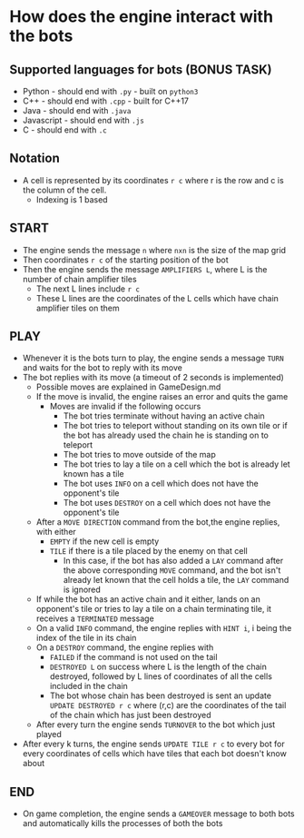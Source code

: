 # How does the engine interact with the bots

## Supported languages for bots (BONUS TASK)
- Python - should end with `.py` - built on `python3`
- C++ - should end with `.cpp` - built for C++17
- Java - should end with `.java`
- Javascript - should end with `.js`
- C - should end with `.c`


## Notation
-  A cell is represented by its coordinates `r c` where r is the row and c is the column of the cell. 
   - Indexing is 1 based
## START
- The engine sends the message `n` where `nxn` is the size of the map grid
- Then coordinates `r c` of the starting position of the bot
-  Then the engine sends the message `AMPLIFIERS L`, where L is the number of chain amplifier tiles
   -  The next L lines include `r c`
   -  These L lines are the coordinates of the L cells which have chain amplifier tiles on them
  
## PLAY
- Whenever it is the bots turn to play, the engine sends a message `TURN` and waits for the bot to reply with its move
- The bot replies with its move (a timeout of 2 seconds is implemented)
  - Possible moves are explained in GameDesign.md
  - If the move is invalid, the engine raises an error and quits the game
    - Moves are invalid if the following occurs
      - The bot tries terminate without having an active chain
      - The bot tries to teleport without standing on its own tile or if the bot has already used the chain he is standing on to teleport
      - The bot tries to move outside of the map
      - The bot tries to lay a tile on a cell which the bot is already let known has a tile 
      - The bot uses `INFO` on a cell which does not have the opponent's tile
      - The bot uses `DESTROY` on a cell which does not have the opponent's tile
  - After a `MOVE DIRECTION` command from the bot,the engine replies, with either
    - `EMPTY` if the new cell is empty
    - `TILE` if there is a tile placed by the enemy on that cell
      - In this case, if the bot has also added a `LAY` command after the above corresponding `MOVE` command, and the bot isn't already let known that the cell holds a tile, the `LAY` command is ignored
  - If while the bot has an active chain and it either, lands on an opponent's tile or tries to lay a tile on a chain terminating tile, it receives a `TERMINATED` message
  - On a valid `INFO` command, the engine replies with `HINT i`, i being the index of the tile in its chain
  - On a `DESTROY` command, the engine replies with
    - `FAILED` if the command is not used on the tail
    - `DESTROYED L` on success where L is the length of the chain destroyed, followed by L lines of coordinates of all the cells included in the chain
    - The bot whose chain has been destroyed is sent an update `UPDATE DESTROYED r c` where (r,c) are the coordinates of the tail of the chain which has just been destroyed
  - After every turn the engine sends `TURNOVER` to the bot which just played
- After every k turns, the engine sends `UPDATE TILE r c` to every bot for every coordinates of cells which have tiles that each bot doesn't know about

## END
- On game completion, the engine sends a `GAMEOVER` message to both bots and automatically kills the processes of both the bots